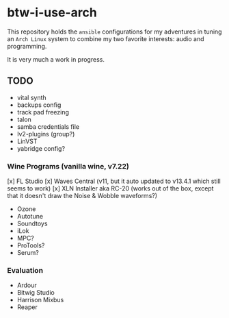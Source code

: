 # btw-i-use-arch

This repository holds the `ansible` configurations for my adventures in tuning an `Arch Linux` system to combine my two favorite interests: audio and programming.

It is very much a work in progress.

## TODO
- vital synth
- backups config
- track pad freezing
- talon
- samba credentials file
- lv2-plugins (group?)
- LinVST
- yabridge config?

### Wine Programs (vanilla wine, v7.22)
[x] FL Studio
[x] Waves Central (v11, but it auto updated to v13.4.1 which still seems to work) 
[x] XLN Installer aka RC-20 (works out of the box, except that it doesn't draw the Noise & Wobble waveforms?)
- Ozone
- Autotune
- Soundtoys
- iLok
- MPC?
- ProTools?
- Serum?

### Evaluation
- Ardour
- Bitwig Studio
- Harrison Mixbus
- Reaper
